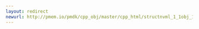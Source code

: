 ```yaml
---
layout: redirect
newurl: http://pmem.io/pmdk/cpp_obj/master/cpp_html/structnvml_1_1obj_1_1allocator_1_1rebind-members.html
---
```

